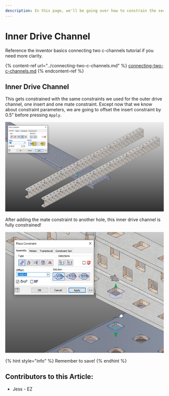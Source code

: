 ```yaml
---
description: In this page, we'll be going over how to constrain the second drive channel.
---
```


# Inner Drive Channel

Reference the inventor basics connecting two c-channels tutorial if you need more clarity.&#x20;

{% content-ref url="../connecting-two-c-channels.md" %}
[connecting-two-c-channels.md](../connecting-two-c-channels.md)
{% endcontent-ref %}

## Inner Drive Channel

This gets constrained with the same constraints we used for the outer drive channel, one insert and one mate constraint.  Except now that we know about constraint parameters, we are going to offset the insert constraint by 0.5" before pressing `Apply`.&#x20;

![Insert Constraint on Inner Drive Channel](<../../../../.gitbook/assets/image (66).png>)

After adding the mate constraint to another hole, this inner drive channel is fully constrained!

![Mate Constraint on Inner Drive Channel](<../../../../.gitbook/assets/image (67).png>)

{% hint style="info" %}
Remember to save!
{% endhint %}



## Contributors to this Article: <a href="#contributors-to-this-article" id="contributors-to-this-article"></a>

* Jess - EZ
